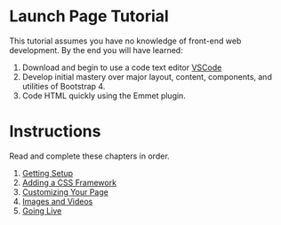 # Launch Page Tutorial

This tutorial assumes you have no knowledge of front-end web development. By the end you will have learned:

1. Download and begin to use a code text editor [VSCode](https://code.visualstudio.com/download)
1. Develop initial mastery over major layout, content, components, and utilities of Bootstrap 4.
1. Code HTML quickly using the Emmet plugin.

# Instructions

Read and complete these chapters in order.

1. [Getting Setup](P00-Getting-Setup/content.md)
1. [Adding a CSS Framework](P01-Adding-A-Css-Framework/content.md)
1. [Customizing Your Page](P02-Customizing-Your-Page/content.md)
1. [Images and Videos](P03-Images-And-Videos/content.md)
1. [Going Live](P04-Going-Live/content.md)
